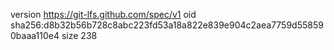 version https://git-lfs.github.com/spec/v1
oid sha256:d8b32b56b728c8abc223fd53a18a822e839e904c2aea7759d558590baaa110e4
size 238
